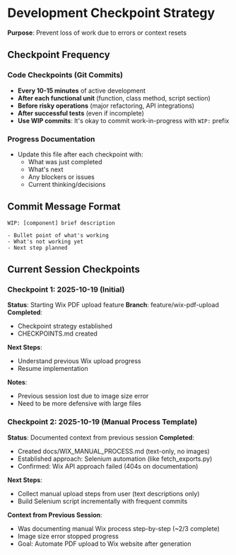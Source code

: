 # Development Checkpoint Strategy

**Purpose**: Prevent loss of work due to errors or context resets

## Checkpoint Frequency

### Code Checkpoints (Git Commits)
- **Every 10-15 minutes** of active development
- **After each functional unit** (function, class method, script section)
- **Before risky operations** (major refactoring, API integrations)
- **After successful tests** (even if incomplete)
- **Use WIP commits**: It's okay to commit work-in-progress with `WIP:` prefix

### Progress Documentation
- Update this file after each checkpoint with:
  - What was just completed
  - What's next
  - Any blockers or issues
  - Current thinking/decisions

## Commit Message Format

```
WIP: [component] brief description

- Bullet point of what's working
- What's not working yet
- Next step planned
```

## Current Session Checkpoints

### Checkpoint 1: 2025-10-19 (Initial)
**Status**: Starting Wix PDF upload feature
**Branch**: feature/wix-pdf-upload
**Completed**:
- Checkpoint strategy established
- CHECKPOINTS.md created

**Next Steps**:
- Understand previous Wix upload progress
- Resume implementation

**Notes**:
- Previous session lost due to image size error
- Need to be more defensive with large files

### Checkpoint 2: 2025-10-19 (Manual Process Template)
**Status**: Documented context from previous session
**Completed**:
- Created docs/WIX_MANUAL_PROCESS.md (text-only, no images)
- Established approach: Selenium automation (like fetch_exports.py)
- Confirmed: Wix API approach failed (404s on documentation)

**Next Steps**:
- Collect manual upload steps from user (text descriptions only)
- Build Selenium script incrementally with frequent commits

**Context from Previous Session**:
- Was documenting manual Wix process step-by-step (~2/3 complete)
- Image size error stopped progress
- Goal: Automate PDF upload to Wix website after generation
